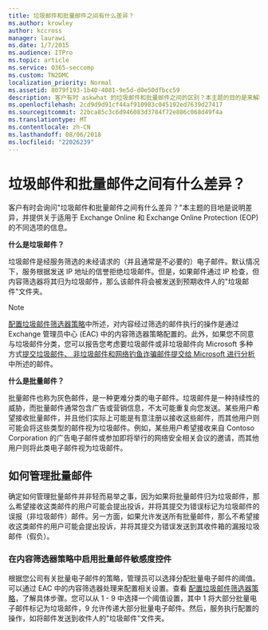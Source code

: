 ```yaml
---
title: 垃圾邮件和批量邮件之间有什么差异？
ms.author: krowley
author: kccross
manager: laurawi
ms.date: 1/7/2015
ms.audience: ITPro
ms.topic: article
ms.service: O365-seccomp
ms.custom: TN2DMC
localization_priority: Normal
ms.assetid: 8079f193-1b40-4081-9e5d-d0e50dfbcc59
description: 客户有时 askwhat 的垃圾邮件和批量邮件之间的区别？本主题的目的是来解释差并提供有关 Exchange Online 和 Exchange Online Protection (EOP) 中对两者可用的不同选项的信息。
ms.openlocfilehash: 2cd9d9d91cf44af910983c045192ed7639d27417
ms.sourcegitcommit: 22bca85c3c6d946083d3784f72e886c068d49f4a
ms.translationtype: MT
ms.contentlocale: zh-CN
ms.lasthandoff: 08/06/2018
ms.locfileid: "22026239"
---
```

# <a name="whats-the-difference-between-junk-email-and-bulk-email"></a>垃圾邮件和批量邮件之间有什么差异？

客户有时会询问"垃圾邮件和批量邮件之间有什么差异？"本主题的目地是说明差异，并提供关于适用于 Exchange Online 和 Exchange Online Protection (EOP) 的不同选项的信息。
  
 **什么是垃圾邮件？**
  
垃圾邮件是经服务筛选的未经请求的（并且通常是不必要的）电子邮件。默认情况下，服务根据发送 IP 地址的信誉拒绝垃圾邮件。但是，如果邮件通过 IP 检查，但内容筛选器将其归为垃圾邮件，那么该邮件将会被发送到预期收件人的"垃圾邮件"文件夹。 
  
> [!NOTE]
> [配置垃圾邮件筛选器策略](configure-your-spam-filter-policies.md)中所述，对内容经过筛选的邮件执行的操作是通过 Exchange 管理员中心 (EAC) 中的内容筛选器策略配置的。此外，如果您不同意与垃圾邮件分类，您可以报告您考虑要垃圾邮件或非垃圾邮件向 Microsoft 多种方式[提交垃圾邮件、 非垃圾邮件和网络钓鱼诈骗邮件提交给 Microsoft 进行分析](submit-spam-non-spam-and-phishing-scam-messages-to-microsoft-for-analysis.md)中所述的邮件。 
  
 **什么是批量邮件？**
  
批量邮件也称为灰色邮件，是一种更难分类的电子邮件。垃圾邮件是一种持续性的威胁，而批量邮件通常包含广告或营销信息，不太可能重复向您发送。某些用户希望接收批量邮件，并且他们实际上可能是有意注册以接收这些邮件，而其他用户则可能会将这些类型的邮件视为垃圾邮件。例如，某些用户希望接收来自 Contoso Corporation 的广告电子邮件或参加即将举行的网络安全相关会议的邀请，而其他用户则将此类电子邮件视为垃圾邮件。
  
## <a name="how-to-manage-bulk-email"></a>如何管理批量邮件

确定如何管理批量邮件并非轻而易举之事，因为如果将批量邮件归为垃圾邮件，那么希望接收这类邮件的用户可能会提出投诉，并将其提交为错误标记为垃圾邮件的误报（非垃圾邮件）邮件。另一方面，如果允许发送所有批量邮件，那么不希望接收这类邮件的用户可能会提出投诉，并将其提交为错误发送到其收件箱的漏报垃圾邮件（假负）。
  
### <a name="enable-bulk-mail-sensitivity-control-in-the-content-filter-policy"></a>在内容筛选器策略中启用批量邮件敏感度控件

根据您公司有关批量电子邮件的策略，管理员可以选择分配批量电子邮件的阈值。可以通过 EAC 中的内容筛选器处理来配置相关设置。查看 [配置垃圾邮件筛选器策略](configure-your-spam-filter-policies.md)，了解具体步骤。您可以从 1 - 9 中选择一个阈值设置，其中 1 将大部分批量电子邮件标记为垃圾邮件，9 允许传递大部分批量电子邮件。然后，服务执行配置的操作，如将邮件发送到收件人的"垃圾邮件"文件夹。 
  

